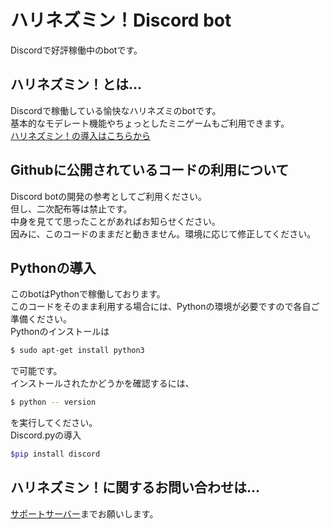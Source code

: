 # ハリネズミン！Discord bot
Discordで好評稼働中のbotです。<br>

## ハリネズミン！とは…
Discordで稼働している愉快なハリネズミのbotです。<br>
基本的なモデレート機能やちょっとしたミニゲームもご利用できます。<br>
[ハリネズミン！の導入はこちらから](https://discord.com/api/oauth2/authorize?client_id=990987427818651648&permissions=8&scope=bot%20applications.commands)

## Githubに公開されているコードの利用について
Discord botの開発の参考としてご利用ください。<br>
但し、二次配布等は禁止です。<br>
中身を見てて思ったことがあればお知らせください。<br>
因みに、このコードのままだと動きません。環境に応じて修正してください。

## Pythonの導入
このbotはPythonで稼働しております。<br>
このコードをそのまま利用する場合には、Pythonの環境が必要ですので各自ご準備ください。<br>
Pythonのインストールは<br>
```sh
$ sudo apt-get install python3
```
で可能です。<br>
インストールされたかどうかを確認するには、<br>
```sh
$ python -- version
```
を実行してください。<br>
Discord.pyの導入<br>
```sh
$pip install discord
```

## ハリネズミン！に関するお問い合わせは…
[サポートサーバー](https://discord.com/invite/pFgBSt6MPX)までお願いします。

